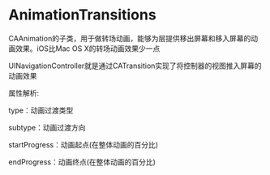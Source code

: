 # AnimationTransitions

CAAnimation的子类，用于做转场动画，能够为层提供移出屏幕和移入屏幕的动画效果。iOS比Mac OS X的转场动画效果少一点

UINavigationController就是通过CATransition实现了将控制器的视图推入屏幕的动画效果

属性解析:

type：动画过渡类型

subtype：动画过渡方向

startProgress：动画起点(在整体动画的百分比)

endProgress：动画终点(在整体动画的百分比)


